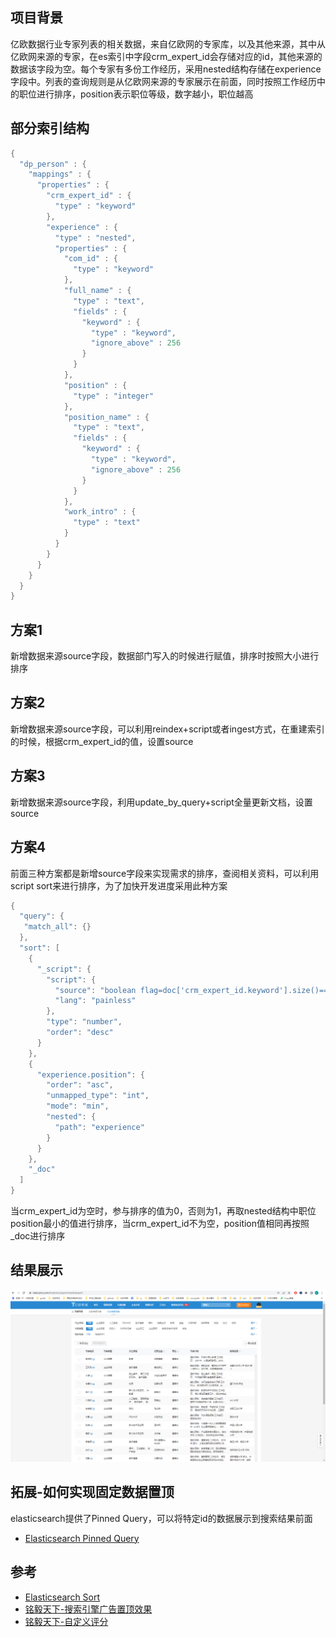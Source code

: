 ## 项目背景

亿欧数据行业专家列表的相关数据，来自亿欧网的专家库，以及其他来源，其中从亿欧网来源的专家，在es索引中字段crm_expert_id会存储对应的id，其他来源的数据该字段为空。每个专家有多份工作经历，采用nested结构存储在experience字段中。列表的查询规则是从亿欧网来源的专家展示在前面，同时按照工作经历中的职位进行排序，position表示职位等级，数字越小，职位越高

## 部分索引结构

```java
{
  "dp_person" : {
    "mappings" : {
      "properties" : {
		"crm_expert_id" : {
          "type" : "keyword"
        },
        "experience" : {
          "type" : "nested",
          "properties" : {
            "com_id" : {
              "type" : "keyword"
            },
            "full_name" : {
              "type" : "text",
              "fields" : {
                "keyword" : {
                  "type" : "keyword",
                  "ignore_above" : 256
                }
              }
            },
            "position" : {
              "type" : "integer"
            },
            "position_name" : {
              "type" : "text",
              "fields" : {
                "keyword" : {
                  "type" : "keyword",
                  "ignore_above" : 256
                }
              }
            },
            "work_intro" : {
              "type" : "text"
            }
          }
        }
      }
    }
  }
}
```

## 方案1

新增数据来源source字段，数据部门写入的时候进行赋值，排序时按照大小进行排序

## 方案2

新增数据来源source字段，可以利用reindex+script或者ingest方式，在重建索引的时候，根据crm_expert_id的值，设置source

## 方案3

新增数据来源source字段，利用update_by_query+script全量更新文档，设置source

## 方案4

前面三种方案都是新增source字段来实现需求的排序，查阅相关资料，可以利用script sort来进行排序，为了加快开发进度采用此种方案

```java
{
  "query": {
   "match_all": {}
  },
  "sort": [
    {
      "_script": {
        "script": {
          "source": "boolean flag=doc['crm_expert_id.keyword'].size()==0||doc['crm_expert_id.keyword'][0]=='';int rankScore =flag ?0: 1;return rankScore",
          "lang": "painless"
        },
        "type": "number",
        "order": "desc"
      }
    },
    {
      "experience.position": {
        "order": "asc",
        "unmapped_type": "int",
        "mode": "min",
        "nested": {
          "path": "experience"
        }
      }
    },
    "_doc"
  ]
}
```

当crm_expert_id为空时，参与排序的值为0，否则为1，再取nested结构中职位position最小的值进行排序，当crm_expert_id不为空，position值相同再按照_doc进行排序

## 结果展示

![](../images/es_20230104162126.png)



## 拓展-如何实现固定数据置顶

elasticsearch提供了Pinned Query，可以将特定id的数据展示到搜索结果前面

* [Elasticsearch Pinned Query](https://www.elastic.co/guide/en/elasticsearch/reference/master/query-dsl-pinned-query.html)

## 参考

- [Elasticsearch Sort](https://www.elastic.co/guide/en/elasticsearch/reference/master/sort-search-results.html#script-based-sorting)
- [铭毅天下-搜索引擎广告置顶效果](https://mp.weixin.qq.com/s/9gaJwxTAxbL3YnAU8iXPpA)
- [铭毅天下-自定义评分](https://mp.weixin.qq.com/s/npOCOX8tTzk6bv_8n_7njQ)

